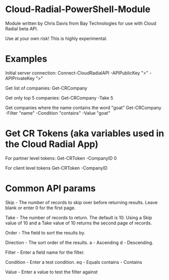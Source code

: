 # Cloud-Radial-PowerShell-Module
Module written by Chris Davis from Bay Technologies for use with Cloud Radial beta API.

Use at your own risk! This is highly experimental. 

# Examples
Initial server connection:
Connect-CloudRadialAPI -APIPublicKey "<YourKeyHere>>" -APIPrivateKey "<YourKeyHere>>"

Get list of companies:
Get-CRCompany

Get only top 5 companies:
Get-CRCompany -Take 5

Get companies where the name contains the word "goat"
Get-CRCompany -Filter "name" -Condition "contains" -Value "goat"

# Get CR Tokens (aka variables used in the Cloud Radial App)
For partner level tokens:
Get-CRToken -CompanyID 0

For client level tokens
Get-CRToken -CompanyID <SomeID>

# Common API params
Skip - The number of records to skip over before returning results. Leave blank or enter 0 for the first page.

Take - The number of records to return. The default is 10. Using a Skip value of 10 and a Take value of 10 returns the second page of records.

Order - The field to sort the results by.

Direction - The sort order of the results.
    a - Ascending
    d - Descending.

Filter - Enter a field name for the filter.

Condition - Enter a test condition.
    eq - Equals
    contains - Contains
    
Value - Enter a value to test the filter against

